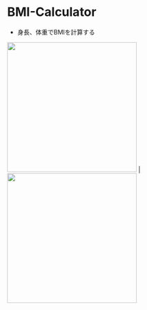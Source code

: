 # BMI-Calculator
- 身長、体重でBMIを計算する

<img src="https://user-images.githubusercontent.com/55319251/147904080-8df07be6-e08d-4af2-8191-14e3d960b817.png" width="300"> | <img src="https://user-images.githubusercontent.com/55319251/147904085-e808c391-6ac2-4eed-baf4-90e6f20e6776.png" width="300">


